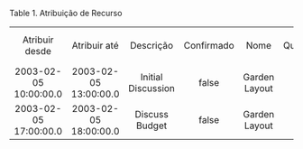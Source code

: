 <div id="d543481e1" class="table">

<div class="table-title">

Table 1. Atribuição de
Recurso

</div>

<div class="table-contents">

|                       |                       |                    |            |               |            |                       |         |
| :-------------------: | :-------------------: | :----------------: | :--------: | :-----------: | :--------: | :-------------------: | :-----: |
|    Atribuir desde     |     Atribuir até      |     Descrição      | Confirmado |     Nome      | Quantidade | Atribuição de Recurso | Recurso |
| 2003-02-05 10:00:00.0 | 2003-02-05 13:00:00.0 | Initial Discussion |   false    | Garden Layout |     3      |          100          |   100   |
| 2003-02-05 17:00:00.0 | 2003-02-05 18:00:00.0 |   Discuss Budget   |   false    | Garden Layout |     1      |          101          |   100   |

</div>

</div>
